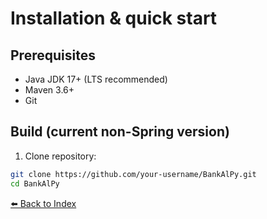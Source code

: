 # Installation & quick start

## Prerequisites
- Java JDK 17+ (LTS recommended)
- Maven 3.6+
- Git

## Build (current non-Spring version)
1. Clone repository:
```bash
git clone https://github.com/your-username/BankAlPy.git
cd BankAlPy


```

[⬅️ Back to Index](../README.md#table-of-contents)